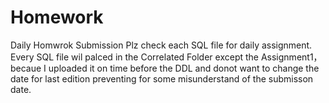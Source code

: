 # Homework
Daily Homwrok Submission
Plz check each SQL file for daily assignment.
<br>Every SQL file wil palced in the Correlated Folder except the Assignment1，
<br>becaue I uploaded it on time before the DDL and donot want to change the date for last edition preventing for some misunderstand of the submisson date.
